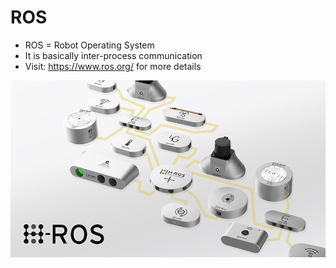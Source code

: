 # ROS

* ROS = Robot Operating System
* It is basically inter-process communication
* Visit: https://www.ros.org/ for more details

<img src="images/ros_image.jpg">

